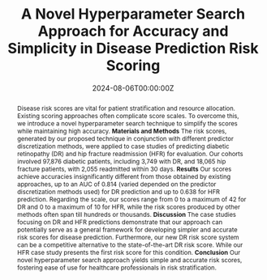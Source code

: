 ---
title: A Novel Hyperparameter Search Approach for Accuracy and Simplicity in Disease Prediction Risk Scoring
abstract: Disease risk scores are vital for patient stratification and resource allocation. Existing scoring approaches often complicate score scales. To overcome this, we introduce a novel hyperparameter search technique to simplify the scores while maintaining high accuracy. **Materials and Methods** The risk scores, generated by our proposed technique in conjunction with different predictor discretization methods, were applied to case studies of predicting diabetic retinopathy (DR) and hip fracture readmission (HFR) for evaluation. Our cohorts involved 97,876 diabetic patients, including 3,749 with DR, and 18,065 hip fracture patients, with 2,055 readmitted within 30 days. **Results** Our scores achieve accuracies insignificantly different from those obtained by existing approaches, up to an AUC of 0.814 (varied depended on the predictor discretization methods used) for DR prediction and up to 0.638 for HFR prediction. Regarding the scale, our scores range from 0 to a maximum of 42 for DR and 0 to a maximum of 10 for HFR, while the risk scores produced by other methods often span till hundreds or thousands. **Discussion** The case studies focusing on DR and HFR predictions demonstrate that our approach can potentially serve as a general framework for developing simpler and  accurate risk scores for disease prediction. Furthermore, our new DR risk score system can be a competitive alternative to the state-of-the-art DR risk score. While our HFR case study presents the first risk score for this condition. **Conclusion** Our novel hyperparameter search approach yields simple and accurate risk scores, fostering ease of use for healthcare professionals in risk stratification.
author_notes:

authors:
- admin
- Thanh Duong
- Zhuqi Miao
- Thanh Thieu
- Jivan Lamichhane
- Abdulaziz Ahmed
- Dursun Delen
date: "2024-08-06T00:00:00Z"
doi: https://doi.org/10.1093/jamia/ocae140
featured: false

# Schedule page publish date (NOT publication's date).
publishDate: "2024-08-05T00:00:00Z"

# Publication type.
# Legend: 0 = Uncategorized; 1 = Conference paper; 2 = Journal article;
# 3 = Preprint / Working Paper; 4 = Report; 5 = Book; 6 = Book section;
# 7 = Thesis; 8 = Patent
publication_types: ["2"]

# Publication name and optional abbreviated publication name.
publication: "*Journal of the American Medical Informatics Association, 31*(8):1763–1773"



#links: "https://papers.ssrn.com/sol3/papers.cfm?abstract_id=4756710"
# - name: ""
#   url: ""
url_pdf: /publication/2021-2025/risk-score-2024/Risk_score_2024.pdf
#url_pdf: 'https://papers.ssrn.com/sol3/papers.cfm?abstract_id=4756710'  
url_code: 'https://github.com/yajun668/RiskScoring'
url_poster: ''
url_project: ''
url_source: ''
url_video: ''


# Slides (optional).
#   Associate this publication with Markdown slides.
#   Simply enter your slide deck's filename without extension.
#   E.g. `slides: "example"` references `content/slides/example/index.md`.
#   Otherwise, set `slides: ""`.
slides: ""
---